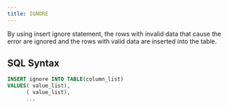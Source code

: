 ```yaml
---
title: IGNORE
---
```


By using insert ignore statement, the rows with invalid data that cause the error are ignored and the rows with valid data are inserted into the table.

## SQL Syntax

```sql
INSERT ignore INTO TABLE(column_list)
VALUES( value_list),
      ( value_list),
      ...
```
